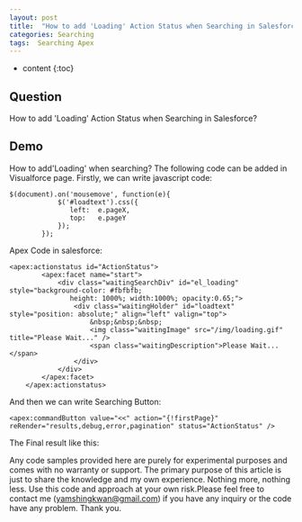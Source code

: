 ```yaml
---
layout: post
title:  "How to add 'Loading' Action Status when Searching in Salesforce?"
categories: Searching
tags:  Searching Apex
---
```

* content
{:toc}

## Question

How to add 'Loading' Action Status when Searching in Salesforce?






## Demo


How to add'Loading' when searching?
The following code can be added in Visualforce page.
Firstly, we can write javascript code:

```
$(document).on('mousemove', function(e){
            $('#loadtext').css({
               left:  e.pageX,
               top:   e.pageY
            });
        });
```

Apex Code in salesforce:

```
<apex:actionstatus id="ActionStatus">
        <apex:facet name="start">
            <div class="waitingSearchDiv" id="el_loading" style="background-color: #fbfbfb;
               height: 1000%; width:1000%; opacity:0.65;"> 
                <div class="waitingHolder" id="loadtext" style="position: absolute;" align="left" valign="top">
                    &nbsp;&nbsp;&nbsp;
                    <img class="waitingImage" src="/img/loading.gif" title="Please Wait..." />
                    <span class="waitingDescription">Please Wait...</span>
                </div>
            </div>
        </apex:facet>
    </apex:actionstatus> 
```

And then we can write Searching Button:

```
<apex:commandButton value="<<" action="{!firstPage}" reRender="results,debug,error,pagination" status="ActionStatus" />
```

The Final result like this:




Any code samples provided here are purely for experimental purposes and comes with no warranty or support.  The primary purpose of this article is just to share the knowledge and my own experience. Nothing more, nothing less. Use this code and approach at your own risk.Please feel free to contact me (yamshingkwan@gmail.com) if you have any inquiry or the code have any problem. Thank you.

